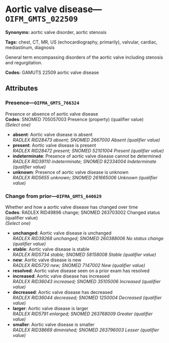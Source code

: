 # Aortic valve disease—`OIFM_GMTS_022509`

**Synonyms:** aortic valve disorder, aortic stenosis

**Tags:** chest, CT, MR, US (echocardiography, primarily), valvular, cardiac, mediastinum, diagnosis

General term encompassing disorders of the aortic valve including stenosis and regurgitation.

**Codes:** GAMUTS 22509 aortic valve disease

## Attributes

### Presence—`OIFMA_GMTS_766324`

Presence or absence of aortic valve disease  
**Codes**: SNOMED 705057003 Presence (property) (qualifier value)  
*(Select one)*

- **absent**: Aortic valve disease is absent  
_RADLEX RID28473 absent; SNOMED 2667000 Absent (qualifier value)_
- **present**: Aortic valve disease is present  
_RADLEX RID28472 present; SNOMED 52101004 Present (qualifier value)_
- **indeterminate**: Presence of aortic valve disease cannot be determined  
_RADLEX RID39110 indeterminate; SNOMED 82334004 Indeterminate (qualifier value)_
- **unknown**: Presence of aortic valve disease is unknown  
_RADLEX RID5655 unknown; SNOMED 261665006 Unknown (qualifier value)_

### Change from prior—`OIFMA_GMTS_640629`

Whether and how a aortic valve disease has changed over time  
**Codes**: RADLEX RID49896 change; SNOMED 263703002 Changed status (qualifier value)  
*(Select one)*

- **unchanged**: Aortic valve disease is unchanged  
_RADLEX RID39268 unchanged; SNOMED 260388006 No status change (qualifier value)_
- **stable**: Aortic valve disease is stable  
_RADLEX RID5734 stable; SNOMED 58158008 Stable (qualifier value)_
- **new**: Aortic valve disease is new  
_RADLEX RID5720 new; SNOMED 7147002 New (qualifier value)_
- **resolved**: Aortic valve disease seen on a prior exam has resolved  
- **increased**: Aortic valve disease has increased  
_RADLEX RID36043 increased; SNOMED 35105006 Increased (qualifier value)_
- **decreased**: Aortic valve disease has decreased  
_RADLEX RID36044 decreased; SNOMED 1250004 Decreased (qualifier value)_
- **larger**: Aortic valve disease is larger  
_RADLEX RID5791 enlarged; SNOMED 263768009 Greater (qualifier value)_
- **smaller**: Aortic valve disease is smaller  
_RADLEX RID38669 diminished; SNOMED 263796003 Lesser (qualifier value)_